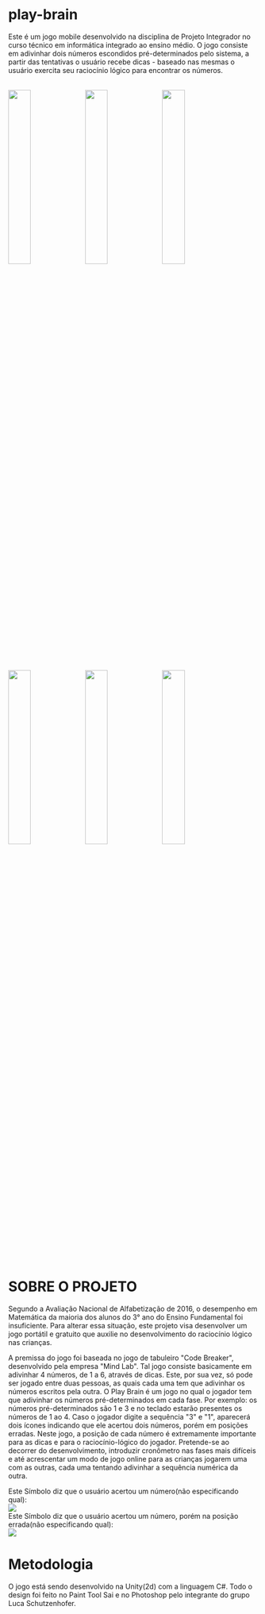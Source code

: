 # play-brain
Este é um jogo mobile desenvolvido na disciplina de Projeto Integrador no curso técnico em informática integrado ao ensino médio.
O jogo consiste em adivinhar dois números escondidos pré-determinados pelo sistema, a partir das tentativas o usuário recebe dicas - baseado nas mesmas o usuário exercita seu raciocínio lógico para encontrar os números.
<br><br>

<img src="https://github.com/teixeira1305/play-brain/blob/master/Screenshots/Tela_Inicial.png" height="30%" width="30%">  <img src="https://github.com/teixeira1305/play-brain/blob/master/Screenshots/Selecao_de_fases.png" height="30%" width="30%">  <img src="https://github.com/teixeira1305/play-brain/blob/master/Screenshots/Fase.png" height="30%" width="30%"> 
<img src="https://github.com/teixeira1305/play-brain/blob/master/Screenshots/Menu_tentativas.png" height="30%" width="30%">  <img src="https://github.com/teixeira1305/play-brain/blob/master/Screenshots/Nivel_Completo.png" height="30%" width="30%">  <img src="https://github.com/teixeira1305/play-brain/blob/master/Screenshots/Fim_do_jogo.png" height="30%" width="30%">
<br><br>

# SOBRE O PROJETO
Segundo a Avaliação Nacional de Alfabetização de 2016, o desempenho em Matemática da maioria dos alunos do 3° ano do Ensino Fundamental foi insuficiente. Para alterar essa situação, este projeto visa desenvolver um jogo portátil e gratuito que auxilie no desenvolvimento do raciocínio lógico nas crianças.

A premissa do jogo foi baseada no jogo de tabuleiro "Code Breaker", desenvolvido pela empresa "Mind Lab". Tal jogo consiste basicamente em adivinhar 4 números, de 1 a 6, através de dicas. Este, por sua vez, só pode ser jogado entre duas pessoas, as quais cada uma tem que adivinhar os números escritos pela outra.
O Play Brain é um jogo no qual o jogador tem que adivinhar os números pré-determinados em cada fase. Por exemplo: os números pré-determinados são 1 e 3 e no teclado estarão presentes os números de 1 ao 4. Caso o jogador digite a sequência "3" e "1", aparecerá dois ícones indicando que ele acertou dois números, porém em posições erradas. Neste jogo, a posição de cada número é extremamente importante para as dicas e para o raciocínio-lógico do jogador.
Pretende-se ao decorrer do desenvolvimento, introduzir cronômetro nas fases mais difíceis e até acrescentar um modo de jogo online para as crianças jogarem uma com as outras, cada uma tentando adivinhar a sequência numérica da outra.

Este Símbolo diz que o usuário acertou um número(não especificando qual): <br>
<img src="https://github.com/teixeira1305/play-brain/blob/master/Screenshots/certo.png"><br>
Este Símbolo diz que o usuário acertou um número, porém na posição errada(não especificando qual): <br>
<img src="https://github.com/teixeira1305/play-brain/blob/master/Screenshots/meio.png"><br>
# Metodologia

O jogo está sendo desenvolvido na Unity(2d) com a linguagem C#. Todo o design foi feito no Paint Tool Sai e no Photoshop pelo integrante do grupo Luca Schutzenhofer.

